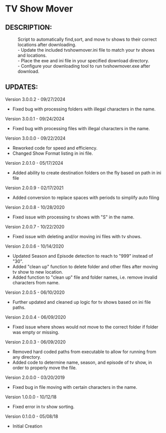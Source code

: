 <Alt-H1>TV Show Mover</Alt-H1>
===========================
  <Alt-H2>DESCRIPTION:</Alt-H2>
---------------------------------------
<dl>
  <dd>Script to automatically find,sort, and move tv shows to their correct locations after downloading.</dd>
  <dd> - Update the included tvshowmover.ini file to match your tv shows and locations.</dd>
  <dd> - Place the exe and ini file in your specified download directory.</dd>
  <dd> - Configure your downloading tool to run tvshowmover.exe after download.</dd>

</dl>

  <Alt-H2>UPDATES:</Alt-H2>
---------------------------------------
<dl>

Version 3.0.0.2 - 09/27/2024
- Fixed bug with processing folders with illegal characters in the name.

Version 3.0.0.1 - 09/24/2024
- Fixed bug with processing files with illegal characters in the name.

Version 3.0.0.0 - 09/22/2024 
- Reworked code for speed and efficiency.
- Changed Show Format listing in ini file.

Version 2.0.1.0 - 05/17/2024 
- Added ability to create destination folders on the fly based on path in ini file

Version 2.0.0.9 - 02/17/2021 
- Added conversion to replace spaces with periods to simplify auto filing

Version 2.0.0.8 - 10/28/2020 
- Fixed issue with processing tv shows with "S" in the name.

Version 2.0.0.7 - 10/22/2020 
- Fixed issue with deleting and/or moving ini files with tv shows.

Version 2.0.0.6 - 10/14/2020 
- Updated Season and Episode detection to reach to "999" instead of "30".
- Added "clean up" function to delete folder and other files after moving tv show to new location.
- Added function to "clean up" file and folder names, i.e. remove invalid characters from name.

Version 2.0.0.5 - 06/10/2020 
- Further updated and cleaned up logic for tv shows based on ini file paths.

Version 2.0.0.4 - 06/09/2020 
- Fixed issue where shows would not move to the correct folder if folder was empty or missing.

Version 2.0.0.3 - 06/09/2020 
- Removed hard coded paths from executable to allow for running from any directory.
- Added code to determine name, season, and episode of tv show, in order to properly move the file.

Version 2.0.0.0 - 03/20/2019 
- Fixed bug in file moving with certain characters in the name.

Version 1.0.0.0 - 10/12/18 
- Fixed error in tv show sorting.

Version 0.1.0.0 - 05/08/18 
- Initial Creation

</dl>
